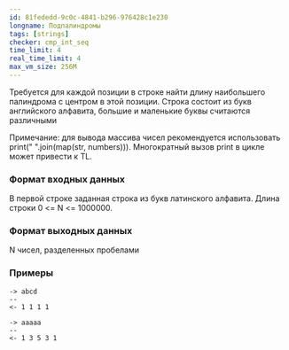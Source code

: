 ```yaml
---
id: 81fededd-9c0c-4841-b296-976428c1e230
longname: Подпалиндромы
tags: [strings]
checker: cmp_int_seq
time_limit: 4
real_time_limit: 4
max_vm_size: 256M
---
```


Требуется для каждой позиции в строке найти длину наибольшего палиндрома с центром в этой позиции. Строка состоит из букв английского алфавита, большие и маленькие буквы считаются различными

Примечание: для вывода массива чисел рекомендуется использовать print(" ".join(map(str, numbers))). Многократный вызов print в цикле может привести к TL.

### Формат входных данных

В первой строке заданная строка из букв латинского алфавита. Длина строки 0 <= N <= 1000000.

### Формат выходных данных

N чисел, разделенных пробелами

### Примеры

```
-> abcd
--
<- 1 1 1 1
```

```
-> aaaaa
--
<- 1 3 5 3 1
```
